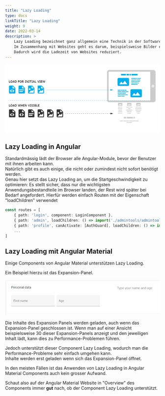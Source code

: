 ```yaml
---
title: "Lazy Loading"
type: docs
linkTitle: "Lazy Loading"
weight: 9
date: 2022-03-14
description: >
    Lazy Loading bezeichnet ganz allgemein eine Technik in der Software-Entwicklung um Daten erst bei Bedarf nachzuladen.
    Im Zusammenhang mit Websites geht es darum, beispielsweise Bilder erst dann zu vom Server zu laden, wenn diese im sichtbaren Bereicht sind.
    Dadurch wird die Ladezeit von Websites reduziert.
---
```


![Lazy loading](/images/angular/lazy_loading.png)

## Lazy Loading in Angular
Standardmässig lädt der Browser alle Angular-Module, bevor der Benutzer mit ihnen arbeiten kann.\
Natürlich gibt es auch einige, die nicht oder zumindest nicht sofort benötigt werden.\
Genau hier setzt das Lazy Loading an, um die Startgeschwindigkeit zu optimieren: Es stellt sicher, dass nur die wichtigsten Anwendungsbestandteile
im Browser landen, der Rest wird später bei Bedarf angefordert. Hierfür werden einfach Routen mit der Eigenschaft "loadChildren" verwendet

```typescript
const routes = [
    { path: 'login', component: LoginComponent },
    { path: 'admin', loadChildren: () => import('./admintools/admintools.module').then(m => m.AdmintoolsModule)},
    { path: 'profile', canActivate: [AuthGuard], loadChildren: () => import('./profile/profile.module').then(m => m.ProfileModule)},
    ...
]
```

## Lazy Loading mit Angular Material
Einige Components von Angular Material unterstützen Lazy Loading. 

Ein Beispiel hierzu ist das Expansion-Panel.

![Expansion Panel](/images/angular/expansion_panel.png)

Die Inhalte des Expansion Panels werden geladen, auch wenn das Expansion-Panel geschlossen ist.
Wenn man auf einer Ansicht beispielsweise 30 dieser Expansion-Panels anzeigt und den jeweiligen Inhalt lädt, kann dies zu Performance-Problemen führen.

Jedoch unterstützt dieser Component Lazy Loading, wodurch man die Performance-Probleme sehr einfach umgehen kann.\
Inhalte werden erst geladen wenn sich das Expansion-Panel öffnet.

In den meisten Fällen ist das Anwenden von Lazy Loading in Angular Material Components auch kein grosser Aufwand.

Schaut also auf der Angular Material Website in "Overview" des Components immer **gut** nach, ob der Component Lazy Loading unterstützt.